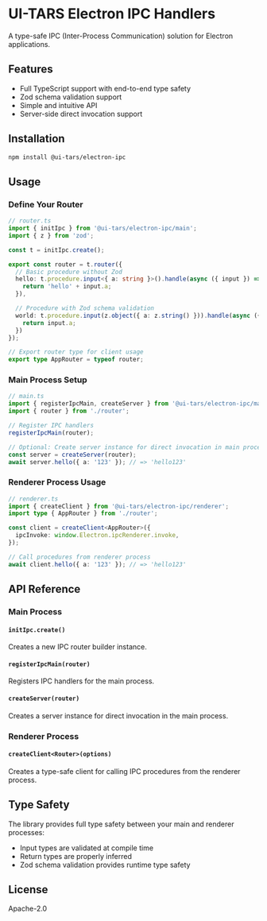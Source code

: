 # UI-TARS Electron IPC Handlers

A type-safe IPC (Inter-Process Communication) solution for Electron applications.

## Features

- Full TypeScript support with end-to-end type safety
- Zod schema validation support
- Simple and intuitive API
- Server-side direct invocation support

## Installation

```bash
npm install @ui-tars/electron-ipc
```

## Usage

### Define Your Router

```ts
// router.ts
import { initIpc } from '@ui-tars/electron-ipc/main';
import { z } from 'zod';

const t = initIpc.create();

export const router = t.router({
  // Basic procedure without Zod
  hello: t.procedure.input<{ a: string }>().handle(async ({ input }) => {
    return 'hello' + input.a;
  }),

  // Procedure with Zod schema validation
  world: t.procedure.input(z.object({ a: z.string() })).handle(async ({ input }) => {
    return input.a;
  })
});

// Export router type for client usage
export type AppRouter = typeof router;
```

### Main Process Setup

```ts
// main.ts
import { registerIpcMain, createServer } from '@ui-tars/electron-ipc/main';
import { router } from './router';

// Register IPC handlers
registerIpcMain(router);

// Optional: Create server instance for direct invocation in main process
const server = createServer(router);
await server.hello({ a: '123' }); // => 'hello123'
```

### Renderer Process Usage

```ts
// renderer.ts
import { createClient } from '@ui-tars/electron-ipc/renderer';
import type { AppRouter } from './router';

const client = createClient<AppRouter>({
  ipcInvoke: window.Electron.ipcRenderer.invoke,
});

// Call procedures from renderer process
await client.hello({ a: '123' }); // => 'hello123'
```

## API Reference

### Main Process

#### `initIpc.create()`
Creates a new IPC router builder instance.

#### `registerIpcMain(router)`
Registers IPC handlers for the main process.

#### `createServer(router)`
Creates a server instance for direct invocation in the main process.

### Renderer Process

#### `createClient<Router>(options)`
Creates a type-safe client for calling IPC procedures from the renderer process.

## Type Safety

The library provides full type safety between your main and renderer processes:
- Input types are validated at compile time
- Return types are properly inferred
- Zod schema validation provides runtime type safety

## License

Apache-2.0
